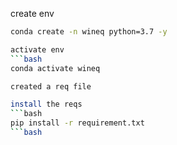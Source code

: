 create env


```bash
conda create -n wineq python=3.7 -y

activate env
```bash
conda activate wineq

created a req file

install the reqs
```bash
pip install -r requirement.txt
```bash